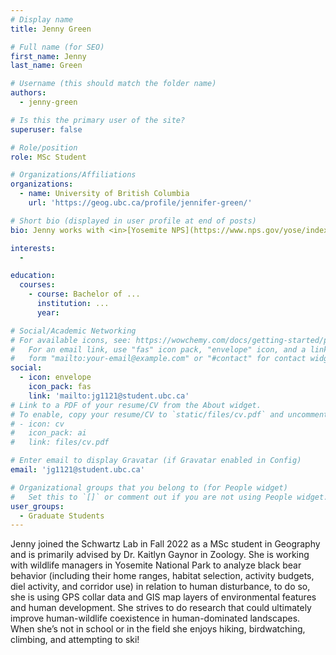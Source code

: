 ```yaml
---
# Display name
title: Jenny Green

# Full name (for SEO)
first_name: Jenny 
last_name: Green

# Username (this should match the folder name)
authors:
  - jenny-green

# Is this the primary user of the site?
superuser: false

# Role/position
role: MSc Student

# Organizations/Affiliations
organizations:
  - name: University of British Columbia
    url: 'https://geog.ubc.ca/profile/jennifer-green/'

# Short bio (displayed in user profile at end of posts)
bio: Jenny works with <in>[Yosemite NPS](https://www.nps.gov/yose/index.htm)</in> to investigate black bear movement and behavior in relation to human recreational patterns, where she strives to do research that could ultimately improve human-wildlife coexistence in human-dominated landscapes

interests:
  - 

education:
  courses:
    - course: Bachelor of ...
      institution: ...
      year:

# Social/Academic Networking
# For available icons, see: https://wowchemy.com/docs/getting-started/page-builder/#icons
#   For an email link, use "fas" icon pack, "envelope" icon, and a link in the
#   form "mailto:your-email@example.com" or "#contact" for contact widget.
social:
  - icon: envelope
    icon_pack: fas
    link: 'mailto:jg1121@student.ubc.ca'
# Link to a PDF of your resume/CV from the About widget.
# To enable, copy your resume/CV to `static/files/cv.pdf` and uncomment the lines below.
# - icon: cv
#   icon_pack: ai
#   link: files/cv.pdf

# Enter email to display Gravatar (if Gravatar enabled in Config)
email: 'jg1121@student.ubc.ca'

# Organizational groups that you belong to (for People widget)
#   Set this to `[]` or comment out if you are not using People widget.
user_groups:
  - Graduate Students
---
```


Jenny joined the Schwartz Lab in Fall 2022 as a MSc student in Geography and is primarily advised by Dr. Kaitlyn Gaynor in Zoology. She is working with wildlife managers in Yosemite National Park to analyze black bear behavior (including their home ranges, habitat selection, activity budgets, diel activity, and corridor use) in relation to human disturbance, to do so, she is using GPS collar data and GIS map layers of environmental features and human development. She strives to do research that could ultimately improve human-wildlife coexistence in human-dominated landscapes. When she’s not in school or in the field she enjoys hiking, birdwatching, climbing, and attempting to ski!
